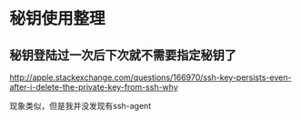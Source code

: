 # 秘钥使用整理

## 秘钥登陆过一次后下次就不需要指定秘钥了
http://apple.stackexchange.com/questions/166970/ssh-key-persists-even-after-i-delete-the-private-key-from-ssh-why

现象类似，但是我并没发现有ssh-agent
